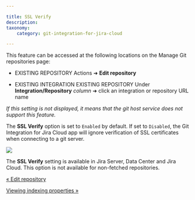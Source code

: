 ```yaml
---

title: SSL Verify
description:
taxonomy:
    category: git-integration-for-jira-cloud

---
```


This feature can be accessed at the following locations on the Manage Git repositories page:

*   EXISTING REPOSITORY Actions ➜ **Edit repository**

*   EXISTING INTEGRATION EXISTING REPOSITORY Under **Integration/Repository** _column_ ➜ click an integration or repository URL name


_If this setting is not displayed, it means that the git host service does not support this feature._


The **SSL Verify** option is set to `Enabled` by default. If set to `Disabled`, the Git Integration for Jira Cloud app will ignore verification of SSL certificates when connecting to a git server.

![](https://bigbrassband.atlassian.net/wiki/download/thumbnails/1923024654/gitcloud-edit-repo-cfg-ssl-verify.png?version=1&modificationDate=1648991664065&cacheVersion=1&api=v2&width=453&height=446)

The **SSL Verify** setting is available in Jira Server, Data Center and Jira Cloud. This option is not available for non-fetched repositories.

[« Edit repository](/git-integration-for-jira-cloud/Edit-repository)

[Viewing indexing properties »](/wiki/spaces/GITCLOUD/pages/1923024741)

